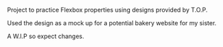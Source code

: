 Project to practice Flexbox properties using designs provided by T.O.P.

Used the design as a mock up for a potential bakery website for my sister.

A W.I.P so expect changes.